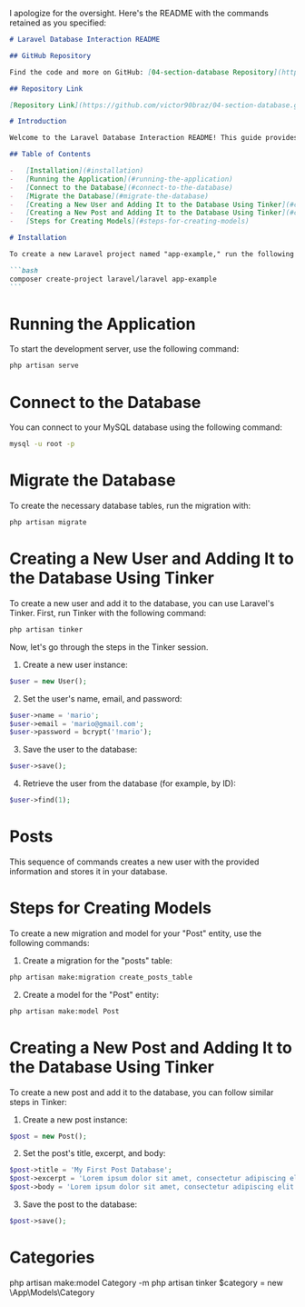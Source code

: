 I apologize for the oversight. Here's the README with the commands retained as you specified:

````markdown
# Laravel Database Interaction README

## GitHub Repository

Find the code and more on GitHub: [04-section-database Repository](https://github.com/victor90braz/04-section-database.git)

## Repository Link

[Repository Link](https://github.com/victor90braz/04-section-database.git)

# Introduction

Welcome to the Laravel Database Interaction README! This guide provides comprehensive instructions for setting up your Laravel project, connecting to a MySQL database, and creating and interacting with users and posts using the Tinker tool.

## Table of Contents

-   [Installation](#installation)
-   [Running the Application](#running-the-application)
-   [Connect to the Database](#connect-to-the-database)
-   [Migrate the Database](#migrate-the-database)
-   [Creating a New User and Adding It to the Database Using Tinker](#creating-a-new-user-and-adding-it-to-the-database-using-tinker)
-   [Creating a New Post and Adding It to the Database Using Tinker](#creating-a-new-post-and-adding-it-to-the-database-using-tinker)
-   [Steps for Creating Models](#steps-for-creating-models)

# Installation

To create a new Laravel project named "app-example," run the following command:

```bash
composer create-project laravel/laravel app-example
```
````

# Running the Application

To start the development server, use the following command:

```bash
php artisan serve
```

# Connect to the Database

You can connect to your MySQL database using the following command:

```bash
mysql -u root -p
```

# Migrate the Database

To create the necessary database tables, run the migration with:

```bash
php artisan migrate
```

# Creating a New User and Adding It to the Database Using Tinker

To create a new user and add it to the database, you can use Laravel's Tinker. First, run Tinker with the following command:

```bash
php artisan tinker
```

Now, let's go through the steps in the Tinker session.

1. Create a new user instance:

```php
$user = new User();
```

2. Set the user's name, email, and password:

```php
$user->name = 'mario';
$user->email = 'mario@gmail.com';
$user->password = bcrypt('!mario');
```

3. Save the user to the database:

```php
$user->save();
```

4. Retrieve the user from the database (for example, by ID):

```php
$user->find(1);
```

# Posts

This sequence of commands creates a new user with the provided information and stores it in your database.

# Steps for Creating Models

To create a new migration and model for your "Post" entity, use the following commands:

1. Create a migration for the "posts" table:

```bash
php artisan make:migration create_posts_table
```

2. Create a model for the "Post" entity:

```bash
php artisan make:model Post
```

# Creating a New Post and Adding It to the Database Using Tinker

To create a new post and add it to the database, you can follow similar steps in Tinker:

1. Create a new post instance:

```php
$post = new Post();
```

2. Set the post's title, excerpt, and body:

```php
$post->title = 'My First Post Database';
$post->excerpt = 'Lorem ipsum dolor sit amet, consectetur adipiscing elit.';
$post->body = 'Lorem ipsum dolor sit amet, consectetur adipiscing elit. Sed nec facilisis risus. Vivamus vehicula vestibulum eros, id fermentum augue. Cras fringilla, urna nec aliquet pellentesque, eros mi scelerisque ante, id condimentum massa nisl non tellus.';
```

3. Save the post to the database:

```php
$post->save();
```

# Categories

php artisan make:model Category -m
php artisan tinker
$category = new \App\Models\Category

